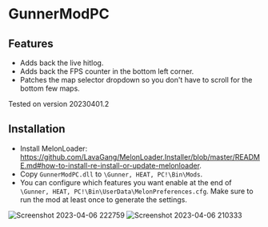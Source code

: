 # GunnerModPC

## Features
- Adds back the live hitlog.
- Adds back the FPS counter in the bottom left corner.
- Patches the map selector dropdown so you don't have to scroll for the bottom few maps.

Tested on version 20230401.2

## Installation
- Install MelonLoader: https://github.com/LavaGang/MelonLoader.Installer/blob/master/README.md#how-to-install-re-install-or-update-melonloader.
- Copy `GunnerModPC.dll` to `\Gunner, HEAT, PC!\Bin\Mods`.
- You can configure which features you want enable at the end of `\Gunner, HEAT, PC!\Bin\UserData\MelonPreferences.cfg`. Make sure to run the mod at least once to generate the settings.

![Screenshot 2023-04-06 222759](https://user-images.githubusercontent.com/13806656/230488996-d7b76c4d-7480-4e35-ac7e-519de13f9005.png)
![Screenshot 2023-04-06 210333](https://user-images.githubusercontent.com/13806656/230489058-cdb0f9f9-be1a-49d5-92e6-86b6138bbdf2.png)
